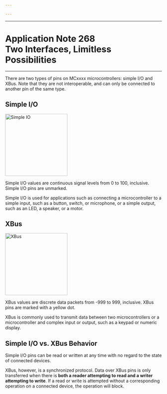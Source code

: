 ```yaml
---

---
```


----

# Application Note 268 <br>Two Interfaces, Limitless Possibilities

----

There are two types of pins on MCxxxx microcontrollers: simple I/O and XBus. Note that they are not
interoperable, and can only be connected to another pin of the same type. 

## Simple I/O

<img src="/images/10.webp" width="200" alt="Simple IO" >

Simple I/O values are continuous signal levels from 0 to 100,
inclusive. Simple I/O pins are unmarked.

Simple I/O is used for applications such as connecting a microcontroller to a simple input, such as a button, switch, or microphone,
or a simple output, such as an LED, a speaker, or a motor.

## XBus

<img src="/images/11.webp" width="200" alt="XBus" >

XBus values are discrete data packets from -999 to 999, inclusive. XBus pins are marked with a yellow dot.

XBus is commonly used to transmit data between two microcontrollers or a microcontroller and complex input or output, such as a keypad or numeric display.

## Simple I/O vs. XBus Behavior

Simple I/O pins can be read or written at any time with no regard to the state of connected devices.

XBus, however, is a synchronized protocol. Data over XBus pins is only transferred when there is
**both a reader attempting to read and a writer attempting to write**. If a read or write is attempted
without a corresponding operation on a connected device, the operation will block.